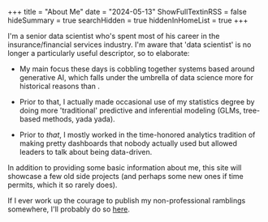 +++
title = "About Me"
date = "2024-05-13"
ShowFullTextinRSS = false
hideSummary = true
searchHidden = true
hiddenInHomeList = true
+++

I'm a senior data scientist who's spent most of his career in the insurance/financial services industry. I'm aware that 'data scientist' is no longer a particularly useful descriptor, so to elaborate:

* My main focus these days is cobbling together systems based around generative AI, which falls under the umbrella of data science more for historical reasons than .

* Prior to that, I actually made occasional use of my statistics degree by doing more 'traditional' predictive and inferential modeling (GLMs, tree-based methods, yada yada).

* Prior to *that*, I mostly worked in the time-honored analytics tradition of making pretty dashboards that nobody actually used but allowed leaders to talk about being data-driven.

In addition to providing some basic information about me, this site will showcase a few old side projects (and perhaps some new ones if time permits, which it so rarely does).

If I ever work up the courage to publish my non-professional ramblings somewhere, I'll probably do so [here](https://substack.com/@ericvoss).